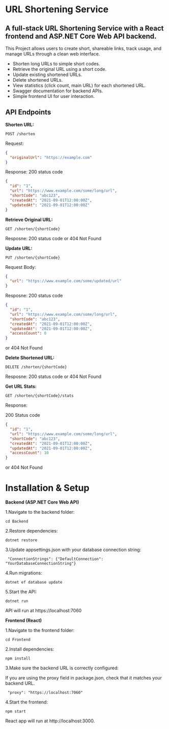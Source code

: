 # URL Shortening Service

## A full-stack URL Shortening Service with a React frontend and ASP.NET Core Web API backend. 

This Project allows users to create short, shareable links, track usage, and manage URLs through a clean web interface.
* Shorten long URLs to simple short codes.
* Retrieve the original URL using a short code.
* Update existing shortened URLs.
* Delete shortened URLs.
* View statistics (click count, main URL) for each shortened URL.
* Swagger documentation for backend APIs.
* Simple frontend UI for user interaction.

## API Endpoints

**Shorten URL:**

```POST /shorten```

Request:
```json
{
  "originalUrl": "https://example.com"
}
```
Response:
200 status code

```json
{
  "id": "1",
  "url": "https://www.example.com/some/long/url",
  "shortCode": "abc123",
  "createdAt": "2021-09-01T12:00:00Z",
  "updatedAt": "2021-09-01T12:00:00Z"
}
```

**Retrieve Original URL:**

```GET /shorten/{shortCode}```

Resposne:
200 status code or 404 Not Found 

**Update URL:**

```PUT /shorten/{shortCode}```

Request Body:

```json
{
  "url": "https://www.example.com/some/updated/url"
}
```

Resposne:
200 status code 

```json
{
  "id": "1",
  "url": "https://www.example.com/some/long/url",
  "shortCode": "abc123",
  "createdAt": "2021-09-01T12:00:00Z",
  "updatedAt": "2021-09-01T12:00:00Z",
  "accessCount": 0
}
```

or 404 Not Found 

**Delete Shortened URL:**

```DELETE /shorten/{shortCode}```

Resposne:
200 status code or 404 Not Found 

**Get URL Stats:**

```GET /shorten/{shortCode}/stats```

Response:

200 Status code
```json
{
  "id": "1",
  "url": "https://www.example.com/some/long/url",
  "shortCode": "abc123",
  "createdAt": "2021-09-01T12:00:00Z",
  "updatedAt": "2021-09-01T12:00:00Z",
  "accessCount": 10
}
```
or 404 Not Found

# Installation & Setup
**Backend (ASP.NET Core Web API)**

1.Navigate to the backend folder:

  ```cd Backend```

2.Restore dependencies:

```dotnet restore```

3.Update appsettings.json with your database connection string:

``` "ConnectionStrings": {"DefaultConnection": "YourDatabaseConnectionString"}```

4.Run migrations:

```dotnet ef database update```

5.Start the API:

```dotnet run```

API will run at https://localhost:7060 

**Frontend (React)**

1.Navigate to the frontend folder:

```cd Frontend```

2.Install dependencies:

```npm install```

3.Make sure the backend URL is correctly configured:

If you are using the proxy field in package.json, check that it matches your backend URL.

 ``` "proxy": "https://localhost:7060"```


4.Start the frontend:

```npm start```

React app will run at http://localhost:3000.

